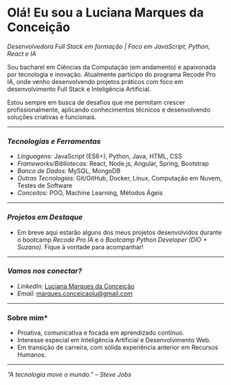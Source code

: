 # Olá! Eu sou a Luciana Marques da Conceição

*Desenvolvedora Full Stack em formação | Foco em JavaScript, Python, React e IA*

Sou bacharel em Ciências da Computação (em andamento) e apaixonada por tecnologia e inovação. Atualmente participo do programa Recode Pro IA, onde venho desenvolvendo projetos práticos com foco em desenvolvimento Full Stack e Inteligência Artificial.

Estou sempre em busca de desafios que me permitam crescer profissionalmente, aplicando conhecimentos técnicos e desenvolvendo soluções criativas e funcionais.

---

### *Tecnologias e Ferramentas*
- *Linguagens:* JavaScript (ES6+), Python, Java, HTML, CSS
- *Frameworks/Bibliotecas:* React, Node.js, Angular, Spring, Bootstrap
- *Banco de Dados:* MySQL, MongoDB
- *Outras Tecnologias:* Git/GitHub, Docker, Linux, Computação em Nuvem, Testes de Software
- *Conceitos:* POO, Machine Learning, Métodos Ágeis

---

### *Projetos em Destaque*
- Em breve aqui estarão alguns dos meus projetos desenvolvidos durante o bootcamp *Recode Pro IA* e o *Bootcamp Python Developer (DIO + Suzano)*. Fique à vontade para acompanhar!

---

### *Vamos nos conectar?*
- *LinkedIn:* [Luciana Marques da Conceição](https://www.linkedin.com/in/luciana-marques-da-conceicao)
- *Email:* marques.conceicaolu@gmail.com

---

### Sobre mim*
- Proativa, comunicativa e focada em aprendizado contínuo.
- Interesse especial em Inteligência Artificial e Desenvolvimento Web.
- Em transição de carreira, com sólida experiência anterior em Recursos Humanos.

---

*“A tecnologia move o mundo.” – Steve Jobs*
